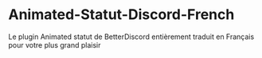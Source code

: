 # Animated-Statut-Discord-French
Le plugin Animated statut de BetterDiscord entièrement traduit en Français pour votre plus grand plaisir
